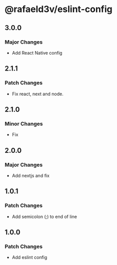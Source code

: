 # @rafaeld3v/eslint-config

## 3.0.0

### Major Changes

- Add React Native config

## 2.1.1

### Patch Changes

- Fix react, next and node.

## 2.1.0

### Minor Changes

- Fix

## 2.0.0

### Major Changes

- Add nextjs and fix

## 1.0.1

### Patch Changes

- Add semicolon (;) to end of line

## 1.0.0

### Patch Changes

- Add eslint config
